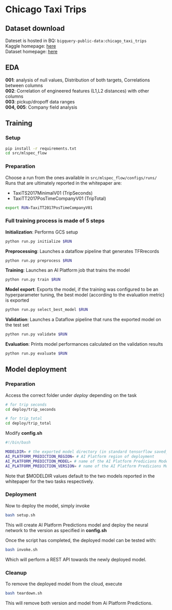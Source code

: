 # Chicago Taxi Trips

## Dataset download

Dateset is hosted in BQ: `bigquery-public-data:chicago_taxi_trips`  
Kaggle homepage: [here](https://www.kaggle.com/chicago/chicago-taxi-trips-bq)  
Dataset homepage: [here](https://digital.cityofchicago.org/index.php/chicago-taxi-data-released/)



## EDA

**001**: analysis of null values, Distribution of both targets, Correlations between columns  
**002**: Correlation of engineered features (L1,L2 distances) with other columns  
**003**: pickup/dropoff data ranges  
**004, 005**: Company field analysis  

## Training

### **Setup**

```bash
pip install -r requirements.txt
cd src/mlspec_flow
```

### **Preparation**

Choose a run from the ones available in `src/mlspec_flow/configs/runs/`  
Runs that are ultimately reported in the whitepaper are:

- TaxiTS2017MinimalV01 (TripSeconds)
- TaxiTT2017PosTimeCompanyV01 (TripTotal)

```bash
export RUN=TaxiTT2017PosTimeCompanyV01 
```

### **Full training process is made of 5 steps**

__Initialization__: Performs GCS setup

```bash
python run.py initialize $RUN
```

__Preprocessing__: Launches a dataflow pipeline that generates TFRrecords

```bash
python run.py preprocess $RUN
```

__Training__: Launches an AI Platform job that trains the model

```bash
python run.py train $RUN
```

__Model export__: Exports the model, if the training was configured to be an hyperparameter tuning, the best model (according to the evaluation metric) is exported

```bash
python run.py select_best_model $RUN
```

__Validation__: Launches a Dataflow pipeline that runs the exported model on the test set

```bash
python run.py validate $RUN
```

__Evaluation__: Prints model performances calculated on the validation results 

```bash
python run.py evaluate $RUN
```

## Model deployment

### **Preparation**

Access the correct folder under *deploy* depending on the task

```bash
# for trip seconds
cd deploy/trip_seconds

# for trip_total
cd deploy/trip_total
```

Modify **config.sh**

```bash
#!/bin/bash

MODELDIR= # the exported model directory (in standard tensorflow saved_model format)
AI_PLATFORM_PREDICTION_REGION= # AI Platform region of deployment
AI_PLATFORM_PREDICTION_MODEL= # name of the AI Platform Predicions Model
AI_PLATFORM_PREDICTION_VERSION= # name of the AI Platform Predicions Model's Version
```

Note that $MODELDIR values default to the two models reported in the whitepaper for the two tasks respectively.

### Deployment

Now to deploy the model, simply invoke

```bash
bash setup.sh
```

This will create AI Platform Predictions model and deploy the neural network to the version as specified in **config.sh**

Once the script has completed, the deployed model can be tested with:

```bash
bash invoke.sh
```

Which will perform a REST API towards the newly deployed model.

### Cleanup

To remove the deployed model from the cloud, execute

```bash
bash teardown.sh
```

This will remove both version and model from Ai Platform Predictions.
